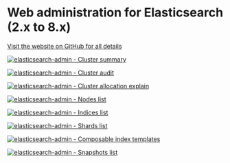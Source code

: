 # Web administration for Elasticsearch (2.x to 8.x)

[Visit the website on GitHub for all details](https://stephanediondev.github.io/elasticsearch-admin/)

[![elasticsearch-admin - Cluster summary](https://raw.githubusercontent.com/stephanediondev/elasticsearch-admin/main/screenshots/7/resized/resized-cluster.png)](https://raw.githubusercontent.com/stephanediondev/elasticsearch-admin/main/screenshots/7/original/original-cluster.png)

[![elasticsearch-admin - Cluster audit](https://raw.githubusercontent.com/stephanediondev/elasticsearch-admin/main/screenshots/7/resized/resized-cluster-audit.png)](https://raw.githubusercontent.com/stephanediondev/elasticsearch-admin/main/screenshots/7/original/original-cluster-audit.png)

[![elasticsearch-admin - Cluster allocation explain](https://raw.githubusercontent.com/stephanediondev/elasticsearch-admin/main/screenshots/7/resized/resized-cluster-allocation-explain.png)](https://raw.githubusercontent.com/stephanediondev/elasticsearch-admin/main/screenshots/7/original/original-cluster-allocation-explain.png)

[![elasticsearch-admin - Nodes list](https://raw.githubusercontent.com/stephanediondev/elasticsearch-admin/main/screenshots/7/resized/resized-nodes.png)](https://raw.githubusercontent.com/stephanediondev/elasticsearch-admin/main/screenshots/7/original/original-nodes.png)

[![elasticsearch-admin - Indices list](https://raw.githubusercontent.com/stephanediondev/elasticsearch-admin/main/screenshots/7/resized/resized-indices.png)](https://raw.githubusercontent.com/stephanediondev/elasticsearch-admin/main/screenshots/7/original/original-indices.png)

[![elasticsearch-admin - Shards list](https://raw.githubusercontent.com/stephanediondev/elasticsearch-admin/main/screenshots/7/resized/resized-shards.png)](https://raw.githubusercontent.com/stephanediondev/elasticsearch-admin/main/screenshots/7/original/original-shards.png)

[![elasticsearch-admin - Composable index templates](https://raw.githubusercontent.com/stephanediondev/elasticsearch-admin/main/screenshots/7/resized/resized-index-templates.png)](https://raw.githubusercontent.com/stephanediondev/elasticsearch-admin/main/screenshots/7/original/original-index-templates.png)

[![elasticsearch-admin - Snapshots list](https://raw.githubusercontent.com/stephanediondev/elasticsearch-admin/main/screenshots/7/resized/resized-snapshots.png)](https://raw.githubusercontent.com/stephanediondev/elasticsearch-admin/main/screenshots/7/original/original-snapshots.png)
